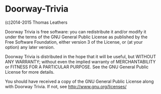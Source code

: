 # Doorway-Trivia       
(c)2014-2015 Thomas Leathers

  Doorway Trivia is free software: you can redistribute it and/or modify
  it under the terms of the GNU General Public License as published by
  the Free Software Foundation, either version 3 of the License, or
  (at your option) any later version.
  
  Doorway Trivia is distributed in the hope that it will be useful,
  but WITHOUT ANY WARRANTY; without even the implied warranty of
  MERCHANTABILITY or FITNESS FOR A PARTICULAR PURPOSE. See the
  GNU General Public License for more details.
 
  You should have received a copy of the GNU General Public License
  along with Doorway Trivia. If not, see <http://www.gnu.org/licenses/>

